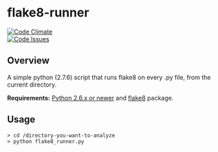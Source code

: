 # flake8-runner

[![Code Climate](https://codeclimate.com/github/nhquiroz/flake8-runner/badges/gpa.svg)](https://codeclimate.com/github/nhquiroz/flake8-runner)  
[![Code Issues](http://www.quantifiedcode.com/api/v1/project/0a93b03370334f97b31c6a2bc4398d0d/badge.svg)](http://www.quantifiedcode.com/app/project/0a93b03370334f97b31c6a2bc4398d0d)

## Overview

A simple python (2.7.6) script that runs flake8 on every .py file, from the current directory.  

**Requirements:** [Python 2.6.x or newer](https://www.python.org/downloads/) and [flake8](https://pypi.python.org/pypi/flake8) package.    

## Usage

```
> cd /directory-you-want-to-analyze
> python flake8_runner.py
```

